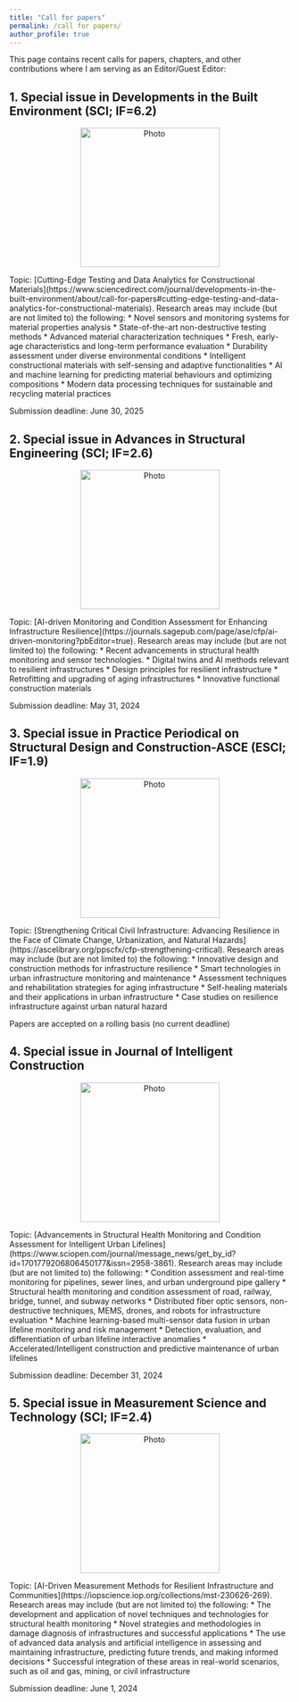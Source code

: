 ```yaml
---
title: "Call for papers"
permalink: /call for papers/
author_profile: true
---
```



This page contains recent calls for papers, chapters, and other contributions where I am serving as an Editor/Guest Editor:

**1. Special issue in Developments in the Built Environment (SCI; IF=6.2)**
------
<p align="center">
  <img src="https://ars.els-cdn.com/content/image/X26661659.jpg" alt="Photo" style="width: 250px;"/> 
</p>
Topic: [Cutting-Edge Testing and Data Analytics for Constructional Materials](https://www.sciencedirect.com/journal/developments-in-the-built-environment/about/call-for-papers#cutting-edge-testing-and-data-analytics-for-constructional-materials). Research areas may include (but are not limited to) the following:
   * Novel sensors and monitoring systems for material properties analysis
   * State-of-the-art non-destructive testing methods
   * Advanced material characterization techniques
   * Fresh, early-age characteristics and long-term performance evaluation
   * Durability assessment under diverse environmental conditions
   * Intelligent constructional materials with self-sensing and adaptive functionalities
   * AI and machine learning for predicting material behaviours and optimizing compositions
   * Modern data processing techniques for sustainable and recycling material practices
      
Submission deadline: June 30, 2025


**2. Special issue in Advances in Structural Engineering (SCI; IF=2.6)**
------
<p align="center">
  <img src="https://journals.sagepub.com/cms/10.1177/ASEA_27_14/asset/1922265c-d219-2265-ed21-22265ced2192/asea_27_14.largecover.png" alt="Photo" style="width: 250px;"/> 
</p>
Topic: [AI-driven Monitoring and Condition Assessment for Enhancing Infrastructure Resilience](https://journals.sagepub.com/page/ase/cfp/ai-driven-monitoring?pbEditor=true). Research areas may include (but are not limited to) the following:
   * Recent advancements in structural health monitoring and sensor technologies.
   * Digital twins and AI methods relevant to resilient infrastructures
   * Design principles for resilient infrastructure
   * Retrofitting and upgrading of aging infrastructures
   * Innovative functional construction materials
      
Submission deadline: May 31, 2024


**3. Special issue in Practice Periodical on Structural Design and Construction-ASCE (ESCI; IF=1.9)**
------
<p align="center">
  <img src="https://www.hfabiao.com/upload/thumbnail/image/202408/07/25ecf_2bc1.jpg_322x440.jpg" alt="Photo" style="width: 250px;"/> 
</p>
Topic: [Strengthening Critical Civil Infrastructure: Advancing Resilience in the Face of Climate Change, Urbanization, and Natural Hazards](https://ascelibrary.org/ppscfx/cfp-strengthening-critical). Research areas may include (but are not limited to) the following:
   * Innovative design and construction methods for infrastructure resilience
   * Smart technologies in urban infrastructure monitoring and maintenance
   * Assessment techniques and rehabilitation strategies for aging infrastructure
   * Self-healing materials and their applications in urban infrastructure
   * Case studies on resilience infrastructure against urban natural hazard
      
Papers are accepted on a rolling basis (no current deadline)


**4. Special issue in Journal of Intelligent Construction**
------
<p align="center">
  <img src="https://smartcity.cqu.edu.cn/__local/E/DE/75/85EDC8E323ADFC81182D5C4EADD_627B0E86_2B2019.png" alt="Photo" style="width: 250px;"/> 
</p>
Topic: [Advancements in Structural Health Monitoring and Condition Assessment for Intelligent Urban Lifelines](https://www.sciopen.com/journal/message_news/get_by_id?id=1701779206806450177&issn=2958-3861). Research areas may include (but are not limited to) the following:
   * Condition assessment and real-time monitoring for pipelines, sewer lines, and urban underground pipe gallery
   * Structural health monitoring and condition assessment of road, railway, bridge, tunnel, and subway networks
   * Distributed fiber optic sensors, non-destructive techniques, MEMS, drones, and robots for infrastructure evaluation
   * Machine learning-based multi-sensor data fusion in urban lifeline monitoring and risk management
   * Detection, evaluation, and differentiation of urban lifeline interactive anomalies
   * Accelerated/Intelligent construction and predictive maintenance of urban lifelines
      
Submission deadline: December 31, 2024


**5. Special issue in Measurement Science and Technology (SCI; IF=2.4)**
------
<p align="center">
  <img src="https://publishingsupport.iopscience.iop.org/wp-content/uploads/2020/06/MST-2019-1.png" alt="Photo" style="width: 250px;"/> 
</p>
Topic: [AI-Driven Measurement Methods for Resilient Infrastructure and Communities](https://iopscience.iop.org/collections/mst-230626-269). Research areas may include (but are not limited to) the following:
   * The development and application of novel techniques and technologies for structural health monitoring
   * Novel strategies and methodologies in damage diagnosis of infrastructures and successful applications
   * The use of advanced data analysis and artificial intelligence in assessing and maintaining infrastructure, predicting future trends, and making informed decisions
   * Successful integration of these areas in real-world scenarios, such as oil and gas, mining, or civil infrastructure

Submission deadline: June 1, 2024





